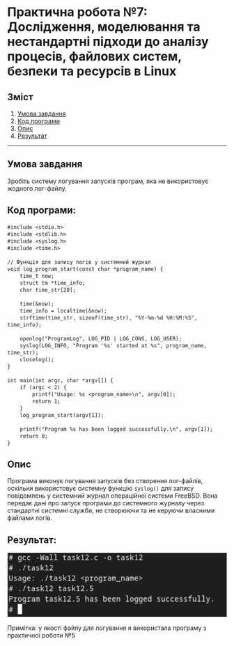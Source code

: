 # Практична робота №7: Дослідження, моделювання та нестандартні підходи до аналізу процесів, файлових систем, безпеки та ресурсів в Linux

## Зміст
1. [Умова завдання](#умова-завдання)
2. [Код програми](#код-програми)
3. [Опис](#опис)
4. [Результат](#результат)

---
## Умова завдання
Зробіть систему логування запусків програм, яка не використовує жодного лог-файлу.
## Код програми:

```
#include <stdio.h>
#include <stdlib.h>
#include <syslog.h>
#include <time.h>

// Функція для запису логів у системний журнал
void log_program_start(const char *program_name) {
    time_t now;
    struct tm *time_info;
    char time_str[20];

    time(&now);
    time_info = localtime(&now);
    strftime(time_str, sizeof(time_str), "%Y-%m-%d %H:%M:%S", time_info);

    openlog("ProgramLog", LOG_PID | LOG_CONS, LOG_USER);
    syslog(LOG_INFO, "Program '%s' started at %s", program_name, time_str);
    closelog();
}

int main(int argc, char *argv[]) {
    if (argc < 2) {
        printf("Usage: %s <program_name>\n", argv[0]);
        return 1;
    }
    log_program_start(argv[1]);

    printf("Program %s has been logged successfully.\n", argv[1]);
    return 0;
}

```

## Опис
Програма виконує логування запусків без створення лог-файлів, оскільки використовує системну функцію `syslog()` для запису повідомлень у системний журнал операційної системи FreeBSD. Вона передає дані про запуск програми до системного журналу через стандартні системні служби, не створюючи та не керуючи власними файлами логів.

## Результат:
![task 12](task12.png)

Примітка: у якості файлу для логування я використала програму з практичної роботи №5